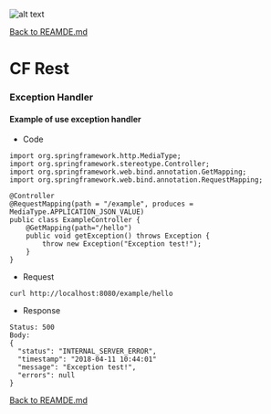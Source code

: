 ![alt text](https://cftechsol.com/wp-content/uploads/2017/12/caiofrota-logo-300x171.png)

[Back to REAMDE.md](https://github.com/caiofrota/cf-rest)

# CF Rest

### Exception Handler

#### Example of use exception handler

* Code

```
import org.springframework.http.MediaType;
import org.springframework.stereotype.Controller;
import org.springframework.web.bind.annotation.GetMapping;
import org.springframework.web.bind.annotation.RequestMapping;

@Controller
@RequestMapping(path = "/example", produces = MediaType.APPLICATION_JSON_VALUE)
public class ExampleController {
	@GetMapping(path="/hello")
	public void getException() throws Exception {
		throw new Exception("Exception test!");
	}
}
```

* Request

```
curl http://localhost:8080/example/hello
```

* Response

```
Status: 500
Body:
{
  "status": "INTERNAL_SERVER_ERROR",
  "timestamp": "2018-04-11 10:44:01"
  "message": "Exception test!",
  "errors": null
}
```

[Back to REAMDE.md](https://github.com/caiofrota/cf-rest)
